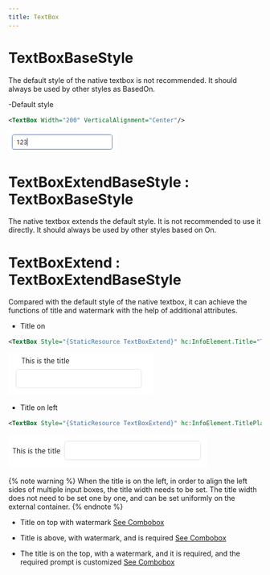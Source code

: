 ```yaml
---
title: TextBox
---
```


# TextBoxBaseStyle

The default style of the native textbox is not recommended. It should always be used by other styles as BasedOn.

-Default style
```xml
<TextBox Width="200" VerticalAlignment="Center"/>
```
![TextBoxBaseStyle](https://raw.githubusercontent.com/HandyOrg/HandyOrgResource/master/HandyControl/Doc/native_controls/TextBoxBaseStyle.png)

# TextBoxExtendBaseStyle : TextBoxBaseStyle

The native textbox extends the default style. It is not recommended to use it directly. It should always be used by other styles based on On.

# TextBoxExtend : TextBoxExtendBaseStyle

Compared with the default style of the native textbox, it can achieve the functions of title and watermark with the help of additional attributes.

- Title on
```xml
<TextBox Style="{StaticResource TextBoxExtend}" hc:InfoElement.Title="This is the title" Width="200" VerticalAlignment="Center"/>
```
![TextBoxExtend_1](https://raw.githubusercontent.com/HandyOrg/HandyOrgResource/master/HandyControl/Doc/native_controls/TextBoxExtend_1.png)

- Title on left
```xml
<TextBox Style="{StaticResource TextBoxExtend}" hc:InfoElement.TitlePlacement="Left" hc:InfoElement.Title="This is the title" Width="300" VerticalAlignment="Center"/>
```
![TextBoxExtend_2](https://raw.githubusercontent.com/HandyOrg/HandyOrgResource/master/HandyControl/Doc/native_controls/TextBoxExtend_2.png)

{% note warning %}
When the title is on the left, in order to align the left sides of multiple input boxes, the title width needs to be set. The title width does not need to be set one by one, and can be set uniformly on the external container.
{% endnote %}

- Title on top with watermark
[See Combobox](https://ghost1372.github.io/handycontrol/native_controls/comboBox/)

- Title is above, with watermark, and is required
[See Combobox](https://ghost1372.github.io/handycontrol/native_controls/comboBox/)

- The title is on the top, with a watermark, and it is required, and the required prompt is customized
[See Combobox](https://ghost1372.github.io/handycontrol/native_controls/comboBox/)